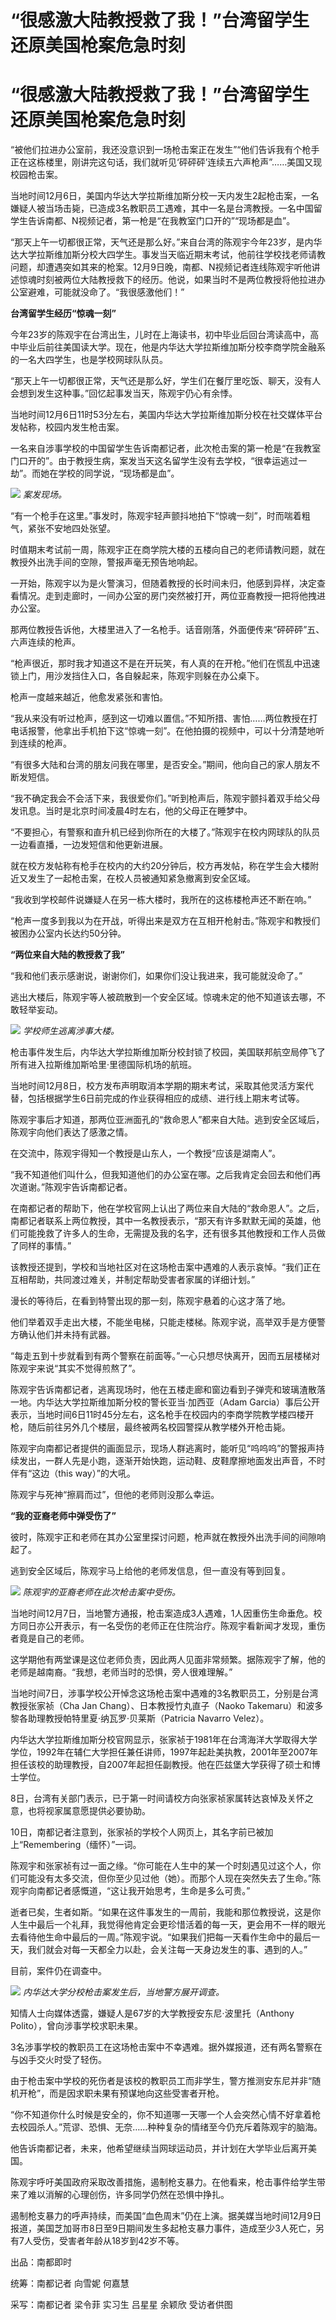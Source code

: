 # “很感激大陆教授救了我！”台湾留学生还原美国枪案危急时刻

# “很感激大陆教授救了我！”台湾留学生还原美国枪案危急时刻

“被他们拉进办公室前，我还没意识到一场枪击案正在发生”“他们告诉我有个枪手正在这栋楼里，刚讲完这句话，我们就听见‘砰砰砰’连续五六声枪声”……美国又现校园枪击案。

当地时间12月6日，美国内华达大学拉斯维加斯分校一天内发生2起枪击案，一名嫌疑人被当场击毙，已造成3名教职员工遇难，其中一名是台湾教授。一名中国留学生告诉南都、N视频记者，第一枪是“在我教室门口开的”“现场都是血”。

“那天上午一切都很正常，天气还是那么好。”来自台湾的陈观宇今年23岁，是内华达大学拉斯维加斯分校大四学生。事发当天临近期末考试，他前往学校找老师请教问题，却遭遇突如其来的枪案。12月9日晚，南都、N视频记者连线陈观宇听他讲述惊魂时刻被两位大陆教授救下的经历。他说，如果当时不是两位教授将他拉进办公室避难，可能就没命了。“我很感激他们！”

**台湾留学生经历“惊魂一刻”**

今年23岁的陈观宇在台湾出生，儿时在上海读书，初中毕业后回台湾读高中，高中毕业后前往美国读大学。现在，他是内华达大学拉斯维加斯分校李商学院金融系的一名大四学生，也是学校网球队队员。

“那天上午一切都很正常，天气还是那么好，学生们在餐厅里吃饭、聊天，没有人会想到发生这种事。”回忆起事发当天，陈观宇仍心有余悸。

当地时间12月6日11时53分左右，美国内华达大学拉斯维加斯分校在社交媒体平台发帖称，校园内发生枪击案。

一名来自涉事学校的中国留学生告诉南都记者，此次枪击案的第一枪是“在我教室门口开的”。由于教授生病，案发当天这名留学生没有去学校，“很幸运逃过一劫”。而她在学校的同学说，“现场都是血”。

![](https://inews.gtimg.com/om_bt/OiWbkqnM3DcVs2Rfm2iRCtGrktGcoTqkVMeoG3jZBfXQIAA/1000)
_案发现场。_

“有一个枪手在这里。”事发时，陈观宇轻声颤抖地拍下“惊魂一刻”，时而喘着粗气，紧张不安地四处张望。

时值期末考试前一周，陈观宇正在商学院大楼的五楼向自己的老师请教问题，就在教授外出洗手间的空隙，警报声毫无预告地响起。

一开始，陈观宇以为是火警演习，但随着教授的长时间未归，他感到异样，决定查看情况。走到走廊时，一间办公室的房门突然被打开，两位亚裔教授一把将他拽进办公室。

那两位教授告诉他，大楼里进入了一名枪手。话音刚落，外面便传来“砰砰砰”五、六声连续的枪声。

“枪声很近，那时我才知道这不是在开玩笑，有人真的在开枪。”他们在慌乱中迅速锁上门，用沙发挡住入口，各自躲起来，陈观宇则躲在办公桌下。

枪声一度越来越近，他愈发紧张和害怕。

“我从来没有听过枪声，感到这一切难以置信。”不知所措、害怕……两位教授在打电话报警，他拿出手机拍下这“惊魂一刻”。在他拍摄的视频中，可以十分清楚地听到连续的枪声。

“有很多大陆和台湾的朋友问我在哪里，是否安全。”期间，他向自己的家人朋友不断发短信。

“我不确定我会不会活下来，我很爱你们。”听到枪声后，陈观宇颤抖着双手给父母发讯息。当时是北京时间凌晨4时左右，他的父母正在睡梦中。

“不要担心，有警察和直升机已经到你所在的大楼了。”陈观宇在校内网球队的队员一边看直播，一边发短信和他更新进展。

就在校方发帖称有枪手在校内的大约20分钟后，校方再发帖，称在学生会大楼附近又发生了一起枪击案，在校人员被通知紧急撤离到安全区域。

“我收到学校邮件说嫌疑人在另一栋大楼时，我所在的这栋楼枪声还不断在响。”

“枪声一度多到我以为在开战，听得出来是双方在互相开枪射击。”陈观宇和教授们被困办公室内长达约50分钟。

**“两位来自大陆的教授救了我”**

“我和他们表示感谢说，谢谢你们，如果你们没让我进来，我可能就没命了。”

逃出大楼后，陈观宇等人被疏散到一个安全区域。惊魂未定的他不知道该去哪，不敢轻举妄动。

![](https://inews.gtimg.com/om_bt/OrO0Kl7MPmFENqnCB4YYPMCPH3YIx7v21gtTcd7LaGpLoAA/1000)
_学校师生逃离涉事大楼。_

枪击事件发生后，内华达大学拉斯维加斯分校封锁了校园，美国联邦航空局停飞了所有进入拉斯维加斯哈里·里德国际机场的航班。

当地时间12月8日，校方发布声明取消本学期的期末考试，采取其他灵活方案代替，包括根据学生6日前完成的作业获得相应的成绩、进行线上期末考试等。

陈观宇事后才知道，那两位亚洲面孔的“救命恩人”都来自大陆。逃到安全区域后，陈观宇向他们表达了感激之情。

在交流中，陈观宇得知一个教授是山东人，一个教授“应该是湖南人”。

“我不知道他们叫什么，但我知道他们的办公室在哪。之后我肯定会回去和他们再次道谢。”陈观宇告诉南都记者。

在南都记者的帮助下，他在学校官网上认出了两位来自大陆的“救命恩人”。之后，南都记者联系上两位教授，其中一名教授表示，“那天有许多默默无闻的英雄，他们可能挽救了许多人的生命，无需提及我的名字，还有很多其他教授和工作人员做了同样的事情。”

该教授还提到，学校和当地社区对在这场枪击案中遇难的人表示哀悼。“我们正在互相帮助，共同渡过难关，并制定帮助受害者家属的详细计划。”

漫长的等待后，在看到特警出现的那一刻，陈观宇悬着的心这才落了地。

他们举着双手走出大楼，不能坐电梯，只能走楼梯。陈观宇说，高举双手是方便警方确认他们并未持有武器。

“每走五到十步就看到有两个警察在前面等。”一心只想尽快离开，因而五层楼梯对陈观宇来说“其实不觉得煎熬了”。

陈观宇告诉南都记者，逃离现场时，他在五楼走廊和窗边看到子弹壳和玻璃渣散落一地。内华达大学拉斯维加斯分校的警长亚当·加西亚（Adam
Garcia）事后公开表示，当地时间6日11时45分左右，这名枪手在校园内的李商学院教学楼四楼开枪，随后前往另外几个楼层，最终被两名校园警探从教学楼外开枪击毙。

陈观宇向南都记者提供的画面显示，现场人群逃离时，能听见“呜呜呜”的警报声持续发出，一群人先是小跑，逐渐开始快跑，运动鞋、皮鞋摩擦地面发出声音，不时伴有“这边（this
way）”的大吼。

陈观宇与死神“擦肩而过”，但他的老师则没那么幸运。

**“我的亚裔老师中弹受伤了”**

彼时，陈观宇正和老师在其办公室里探讨问题，枪声就在教授外出洗手间的间隙响起了。

逃到安全区域后，陈观宇马上给他的老师发信息，但一直没有等到回复。

![](https://inews.gtimg.com/om_bt/OF1bTTpbstjj4MnKqvhiQVnY4XQszeQKz2Nb5ZRRobP8QAA/1000)
_陈观宇的亚裔老师在此次枪击案中受伤。_

当地时间12月7日，当地警方通报，枪击案造成3人遇难，1人因重伤生命垂危。校方同日亦公开表示，有一名受伤的老师正在住院治疗。陈观宇看新闻才发现，重伤者竟是自己的老师。

这学期他有两堂课是这位老师负责，因此两人见面非常频繁。据陈观宇了解，他的老师是越南裔。“我想，老师当时的恐惧，旁人很难理解。”

当地时间7日，涉事学校公开悼念这场枪击案中遇难的3名教职员工，分别是台湾教授张家祯（Cha Jan Chang）、日本教授竹丸直子（Naoko
Takemaru）和波多黎各助理教授帕特里夏·纳瓦罗·贝莱斯（Patricia Navarro Velez）。

内华达大学拉斯维加斯分校官网显示，张家祯于1981年在台湾海洋大学取得大学学位，1992年在辅仁大学担任兼任讲师，1997年起赴美执教，2001年至2007年担任该校的助理教授，自2007年起担任副教授。他在匹兹堡大学获得了硕士和博士学位。

8日，台湾有关部门表示，已于第一时间请校方向张家祯家属转达哀悼及关怀之意，也将视家属意愿提供必要协助。

10日，南都记者注意到，张家祯的学校个人网页上，其名字前已被加上“Remembering（缅怀）”一词。

陈观宇和张家祯有过一面之缘。“你可能在人生中的某一个时刻遇见过这个人，你们可能没有太多交流，但你至少见过他（她）。而那个人现在突然失去了生命。”陈观宇向南都记者感慨道，“这让我开始思考，生命是多么可贵。”

逝者已矣，生者如斯。“如果在这件事发生的一周前，我能和那位教授说，这是你人生中最后一个礼拜，我觉得他肯定会更珍惜活着的每一天，更会用不一样的眼光去看待他生命中最后的一周。”陈观宇说。“如果我们把每一天看作生命中的最后一天，我们就会对每一天都全力以赴，会关注每一天身边发生的事、遇到的人。”

目前，案件仍在调查中。

![](https://inews.gtimg.com/om_bt/OpurshFzD82pJ2lbvfcwividC1bb7kGJ8niOUOGVfZ6eoAA/1000)
_内华达大学分校枪击案发生后，当地警方展开调查。_

知情人士向媒体透露，嫌疑人是67岁的大学教授安东尼·波里托（Anthony Polito），曾向涉事学校求职未果。

3名涉事学校的教职员工在这场枪击案中不幸遇难。据外媒报道，还有两名警察在与凶手交火时受了轻伤。

由于枪击案中学校的死伤者是该校的教职员工而非学生，警方推测安东尼并非“随机开枪”，而是因求职未果有预谋地向这些受害者开枪。

“你不知道你什么时候是安全的，你不知道哪一天哪一个人会突然心情不好拿着枪去校园杀人。”荒谬、恐惧、无奈……种种复杂的情绪至今仍充斥着陈观宇的脑海。

他告诉南都记者，未来，他希望继续当网球运动员，并计划在大学毕业后离开美国。

陈观宇呼吁美国政府采取改善措施，遏制枪支暴力。在他看来，枪击事件给学生带来了难以消解的心理创伤，许多同学仍然在恐惧中挣扎。

遏制枪支暴力的呼声持续，而美国“血色周末”仍在上演。据美媒当地时间12月9日报道，美国芝加哥市8日至9日期间发生多起枪支暴力事件，造成至少3人死亡，另有7人受伤，受害者年龄从18岁到42岁不等。

出品：南都即时

统筹：南都记者 向雪妮 何嘉慧

采写：南都记者 梁令菲 实习生 吕星星 余颖欣 受访者供图

